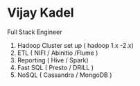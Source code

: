 # Vijay Kadel

Full Stack Engineer 

1. Hadoop Cluster set up ( hadoop 1.x -2.x)
2. ETL ( NIFI / Abinitio /Flume )
3. Reporting ( Hive / Spark)
4. Fast SQL ( Presto / DRILL )
5. NoSQL ( Cassandra / MongoDB )
